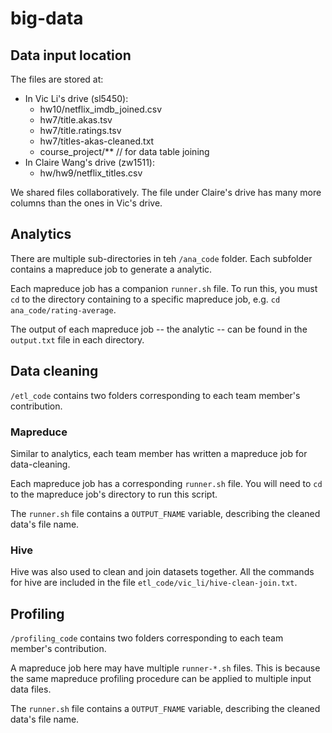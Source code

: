# big-data

## Data input location

The files are stored at:

- In Vic Li's drive (sl5450):
  - hw10/netflix_imdb_joined.csv
  - hw7/title.akas.tsv
  - hw7/title.ratings.tsv
  - hw7/titles-akas-cleaned.txt
  - course_project/**      // for data table joining
- In Claire Wang's drive (zw1511):
  - hw/hw9/netflix_titles.csv

We shared files collaboratively. The file under Claire's drive has many more columns than the ones in Vic's drive.

## Analytics

There are multiple sub-directories in teh `/ana_code` folder. Each subfolder contains a mapreduce job to generate a analytic.

Each mapreduce job has a companion `runner.sh` file. To run this, you must `cd` to the directory containing to a specific mapreduce job, e.g. `cd ana_code/rating-average`.

The output of each mapreduce job -- the analytic -- can be found in the `output.txt` file in each directory.

## Data cleaning

`/etl_code` contains two folders corresponding to each team member's contribution. 

### Mapreduce

Similar to analytics, each team member has written a mapreduce job for data-cleaning.

Each mapreduce job has a corresponding `runner.sh` file. You will need to `cd` to the mapreduce job's directory to run this script.

The `runner.sh` file contains a `OUTPUT_FNAME` variable, describing the cleaned data's file name.


### Hive

Hive was also used to clean and join datasets together. All the commands for hive are included in the file `etl_code/vic_li/hive-clean-join.txt`.

## Profiling

`/profiling_code` contains two folders corresponding to each team member's contribution.

A mapreduce job here may have multiple `runner-*.sh` files. This is because the same mapreduce profiling procedure can be applied to multiple input data files.

The `runner.sh` file contains a `OUTPUT_FNAME` variable, describing the cleaned data's file name.

